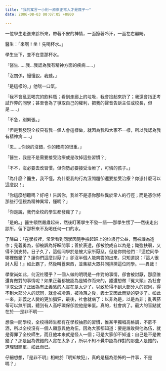 ```yaml
---
title: "我的寓言一小則～原來正常人才是瘋子～"
date: 2006-08-03 00:07:05 +0800

---
```




一位學生走進來診所來，帶著不安的神情，一面擦著冷汗，一面左右顧盼。



醫生：「來啊！坐！先喝杯水。」



學生坐下，並不在意那杯水。



「醫生......我...我認為我有精神方面的疾病......」



「沒關係，慢慢說，我聽。」



「是這樣的，」他喘一口氣。



「我不會亂丟喝完的飲料瓶；看到走廊上的垃圾，我會撿起來扔了；我還會指正考試作弊的同學；甚至會為了爭取自己的權利，把我的聲音告訴主任或校長，但是......」



「不急，別緊張。」



「但是我發現全校只有我一個人會這樣做，就因為我和大家不一樣，所以我認為我有精神病......」



「恩......你說的沒錯，你的確病的很重。」



「醫生，我是不是需要接受治療或是改掉這些習慣？」



「不不，沒必要去改習慣，但你勢必要接受治療了，可憐的孩子。」



「為什麼？醫生，我不懂，為什麼我的行為沒問題卻還要接受治療？你憑什麼可以這麼說！」



「你這麼想聽嗎？好吧！告訴你，我並不是憑你那些異於常人的行徑；而是憑你將那些行徑視為精神異常，懂嗎？」



「你是說，我們全校的學生都發瘋了？」



「是的。」醫生頓然嚴肅起來，然後盯著學生不發一語──那學生愣了──然後走出診所，留下那杯來不及喝任何一口的水。



了陳曰：「在學校裡，常常看到同學因隨手撿起班上的垃圾行公益，而被譏為造作；見義勇為，卻被諷為好睬閒事；善於表達，卻被說成自以為是；鋤強扶弱，又得不到支持。日子久了，這個同學於是被大家所厭惡，但是你問他們：『這位同學哪裡做錯了？讓你們這麼討厭？』卻沒半個人能夠答的出來，只知道說：『這人很討人厭！』如此霸了，然後叫囂東西，並集結大眾共同排擠這位同學。──異哉！



學堂尚如此，何況社稷乎？一個人做的明明是一件對的事情，卻會被討厭，那麼誰還肯做對的事情呢？如果正義都被認為是矯作而來的，誰還想做『冤大頭』為社會爭取公道？正因為有正義感的人實在是太少了，以致於得不到大部分人的認同，得不到大部分人的認同，就會被冷落，被冷落之後，義士又因此而變的更少了。如此一來，非義之人變的更加猖狂，最後，社會就病了：以非為是，以是為非；亂丟菸蒂可以無所謂，聽到有人高呼環保卻說他是笨蛋。真的，社會病了。最大的盲點就在於──是非不明──



想像一間學校，全校得師生都有在學校抽菸的習慣，惟某甲獨唱高格調，不菸不酒，所以全校沒有一個人願意與他為伍，因為大家都知道：要是誰敢與他為伍，就是得罪了全校師生，而且他本來就是怪人一個；可是大家卻不知道：自己是不是做錯了？那是因為做錯的人實在太多了，所以不知不覺中認為作對的那些人是錯的，道理很簡單，如此而已。

仔細想想，『是非不明』相較於『明知故犯』，真的是極為恐怖的一件事，不是嗎？」

